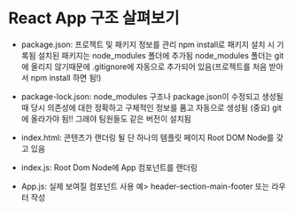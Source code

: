 # React App 구조 살펴보기
- package.json:
  프로젝트 및 패키지 정보를 관리
  npm install로 패키지 설치 시 기록됨
  설치된 패키지는 node_modules 폴더에 추가됨
  node_modules 폴더는 git에 올리지 않기때문에 .gitignore에 자동으로 추가되어 있음(프로젝트를 처음 받아서 npm install 하면 됨!)

- package-lock.json:
  node_modules 구조나 package.json이 수정되고 생성될 때 당시 의존성에 대한 정확하고 구체적인 정보를 품고 자동으로 생성됨
  (중요) git에 올라가야 됨!!  그래야 팀원들도 같은 버전이 설치됨

- index.html:
  콘텐츠가 랜더링 될 단 하나의 템플릿 페이지
  Root DOM Node를 갖고 있음

- index.js:
  Root Dom Node에 App 컴포넌트를 랜더링

- App.js:
  실제 보여질 컴포넌트
  사용 예> header-section-main-footer 또는 라우터 작성
  